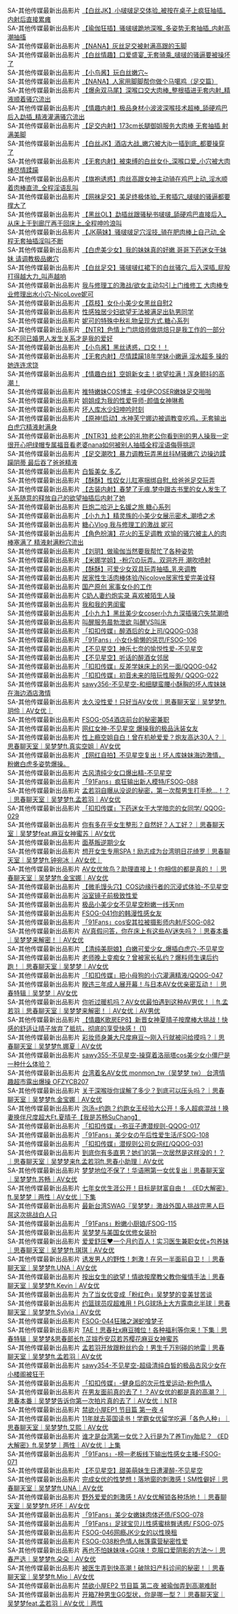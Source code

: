 SA-其他传媒最新出品影片     [【白丝JK】小啵啵足交体验_被按在桌子上疯狂抽插_内射后直接累瘫](http://sagj.me/videoDetail/754b11a8ac2e2510.html)     
SA-其他传媒最新出品影片     [【瑜伽狂插】骚啵啵跪地深喉_多姿势无套抽插_内射高潮抽搐](http://sagj.me/videoDetail/ae115e078c12fae3.html)     
SA-其他传媒最新出品影片     [【NANA】灰丝足交被射满高跟的玉脚](http://sagj.me/videoDetail/f0af839876595dbf.html)     
SA-其他传媒最新出品影片     [【白丝情趣】口爱盛宴_无套骑乘_啵啵的骚逼要被操坏了](http://sagj.me/videoDetail/a8640a256857d4bf.html)    
SA-其他传媒最新出品影片     [【小鸟酱】玩白丝嫩穴~](http://sagj.me/videoDetail/536e5f3f39ec81b8.html)                          
SA-其他传媒最新出品影片     [【NANA】人家用脚脚帮你做个马噶鸡（足交篇）](http://sagj.me/videoDetail/4dc589776ac0ffdf.html)                          
SA-其他传媒最新出品影片     [【爆肏双马尾】深喉口交大肉棒_整根插进无套内射_精液顺着骚穴流出](http://sagj.me/videoDetail/39b5fca7c1004b7c.html)                          
SA-其他传媒最新出品影片     [【情趣内射】极品身材小波波深喉技术超棒_舔硬鸡巴后入勐插_精液灌满骚穴流出](http://sagj.me/videoDetail/ec209de4595730ee.html)                          
SA-其他传媒最新出品影片     [【足交内射】173cm长腿御姐服务大肉棒 无套抽插 射满美脚](http://sagj.me/videoDetail/489a2ed66fc7b4d6.html)                          
SA-其他传媒最新出品影片     [【白丝JK】酒店大战_嫩穴被大jb一插到底_都要操穿了](http://sagj.me/videoDetail/9f4f2d08a3c13929.html)                          
SA-其他传媒最新出品影片     [【无套内射】被束缚的白丝女仆_深喉口爱_小穴被大肉棒尽情蹂躏](http://sagj.me/videoDetail/5161c44085e803ef.html)                          
SA-其他传媒最新出品影片     [【旗袍诱惑】肉丝高跟女神主动骑在鸡巴上动_淫水顺着肉棒直流_全程淫语乱叫](http://sagj.me/videoDetail/95e392bfbf3774f3.html)                          
SA-其他传媒最新出品影片     [【网袜足交】美足终极体验_无套插穴_啵啵的骚逼都要撑大了](http://sagj.me/videoDetail/3256aec816aecfdb.html)                          
SA-其他传媒最新出品影片     [【黑丝OL】勐插丝跟骚秘书啵啵_舔硬鸡巴直接后入_从床上干到廊厅再干回床上_全程呻吟浪叫](http://sagj.me/videoDetail/2eeaf0a9dfc88f31.html)                          
SA-其他传媒最新出品影片     [【JK萌妹】骚啵啵足穴淫技_骑在肥肉棒上自己动_全程无套抽插淫叫不断](http://sagj.me/videoDetail/66177e26f015906f.html)                          
SA-其他传媒最新出品影片     [【白虎美少女】我的妹妹真的好嫩 哥哥下药迷女干妹妹 请调教极品嫩穴](http://sagj.me/videoDetail/52b64efd8a25f933.html)                          
SA-其他传媒最新出品影片     [【白丝足交】骚啵啵红裙下的白丝骚穴_后入深插_屁股打得越大力_叫声越响](http://sagj.me/videoDetail/43f9acc3e1d93c2c.html)                          
SA-其他传媒最新出品影片     [我与修理工的激战/欲女主动勾引上门维修工 大肉棒专业修理出水小穴-NicoLove妮可](http://sagj.me/videoDetail/77218a89dfff5ef0.html)                          
SA-其他传媒最新出品影片     [【荔枝】女仆小美少女黑丝自慰2](http://sagj.me/videoDetail/b289aeb339aadb39.html)                          
SA-其他传媒最新出品影片     [性感独居少妇欲望无法被满足出轨男同学](http://sagj.me/videoDetail/625219457749e13e.html)                          
SA-其他传媒最新出品影片     [妮可的特殊中秋礼物呈现方式.糖心系列](http://sagj.me/videoDetail/3bc02d65e382cfda.html)                          
SA-其他传媒最新出品影片     [【NTR】色情上门烘焙师做烘焙只是我工作的一部分和不同已婚男人发生关系才是我的爱好](http://sagj.me/videoDetail/04516b598ac94f03.html)                          
SA-其他传媒最新出品影片     [【小鸟酱】黑丝诱惑，口交！！](http://sagj.me/videoDetail/d961aa7eea846034.html)                          
SA-其他传媒最新出品影片     [【无套内射】尽情蹂躏18年学妹小嫩逼 淫水超多 操的她连连求饶](http://sagj.me/videoDetail/87813d60829b97f9.html)                          
SA-其他传媒最新出品影片     [【情趣白丝】空姐新女主！欲望拉满！浑身颤抖的高潮！](http://sagj.me/videoDetail/869e14e01fa87bec.html)                          
SA-其他传媒最新出品影片     [推特嫩妹COS博主 卡哇伊COSER嫩妹足交啪啪](http://sagj.me/videoDetail/c33b47a0220bdfda.html)                          
SA-其他传媒最新出品影片     [姐姐成为我的性爱导师-颜值女神琳希](http://sagj.me/videoDetail/b76163b465a5813a.html)                          
SA-其他传媒最新出品影片     [坏人库水少妇呻吟时刻](http://sagj.me/videoDetail/5ebef195da0de875.html)                          
SA-其他传媒最新出品影片     [【原神!启动】水神芙宁娜边被调教变吃鸡，无套输出白虎穴精液射满身](http://sagj.me/videoDetail/1071922f46aa029a.html)                          
SA-其他传媒最新出品影片     [【NTR3】给老公的礼物老公你看到别的男人操我一定很开心吧绿帽专属福音看老婆nana如何被别人抽插全程淫语侮辱挑逗](http://sagj.me/videoDetail/f6ca134ae4fbdb69.html)                          
SA-其他传媒最新出品影片     [【足交潮吹】暴力调教玩弄黑丝抖M骚嫩穴 边操边蹂躏阴蒂 最后吞了爸爸精液](http://sagj.me/videoDetail/ed0466b57cca0c80.html)                          
SA-其他传媒最新出品影片     [白皙美女 多乙](http://sagj.me/videoDetail/ae9ecb495dd5b8bb.html)                          
SA-其他传媒最新出品影片     [【酥酥】性奴女儿肛塞捆绑自慰_给爸爸足交玩弄](【酥酥】性奴女儿肛塞捆绑自慰_给爸爸足交玩弄)                          
SA-其他传媒最新出品影片     [【古装内射】春梦了无痕.梦中跟古书里的女人发生了关系随意的释放自己的欲望抽插后内射了她](http://sagj.me/videoDetail/a02053df019dab6f.html)                          
SA-其他传媒最新出品影片     [巨炮二哈沪上名媛之旅 糖心系列](http://sagj.me/videoDetail/9f98484bfc03997a.html)                          
SA-其他传媒最新出品影片     [【小九九】精灵族的小美少女展示密术_潮喷之术](http://sagj.me/videoDetail/9c5d33c48700f503.html)                          
SA-其他传媒最新出品影片     [糖心Vlog 我与修理工的激战 妮可](http://sagj.me/videoDetail/5de0757d35b53f45.html)                          
SA-其他传媒最新出品影片     [【角色扮演】花火的玉足调教 欢愉的骚穴被主人的肉棒塞满了 精液射满粉穴流出](http://sagj.me/videoDetail/ea2ef8097f609490.html)                          
SA-其他传媒最新出品影片     [【刘玥】做瑜伽当然要我帮忙了各种姿势](http://sagj.me/videoDetail/970ff3ace221abe9.html)                          
SA-其他传媒最新出品影片     [【米娜学姐】-粉穴の玩弄。双洞齐开 潮吹喷射](http://sagj.me/videoDetail/5d1a7c7bd8aab866.html)                          
SA-其他传媒最新出品影片     [【酥酥】可爱少女双具玩弄抽插_乳夹调教](http://sagj.me/videoDetail/d87a954c01d59f90.html)                          
SA-其他传媒最新出品影片     [居家性生活肉棒体验/Nicolove居家性爱完美诠释](http://sagj.me/videoDetail/0d0f5785f23822dc.html)                          
SA-其他传媒最新出品影片     [国产原创 家事女仆的工作](http://sagj.me/videoDetail/be1ca68aa6dae030.html)                          
SA-其他传媒最新出品影片     [C奶人妻约炮实录 喜欢被陌生人操](http://sagj.me/videoDetail/edf08ba99055cb53.html)                          
SA-其他传媒最新出品影片     [我和我的男闺蜜](http://sagj.me/videoDetail/c9a46fa71c29e52f.html)                          
SA-其他传媒最新出品影片     [【小九九】黑丝美少女coser小九九深插骚穴失禁潮喷](http://sagj.me/videoDetail/9d6f45107c7da66e.html)                          
SA-其他传媒最新出品影片     [叫醒服务晨勃泄欲 叫醒VS叫床](http://sagj.me/videoDetail/1262669da0614259.html)                          
SA-其他传媒最新出品影片     [「扣扣传媒」醉酒后的女上司/QQOG-038](http://sagj.me/videoDetail/e05cab52c790f904.html)                          
SA-其他传媒最新出品影片     [「91Fans」小女仆偷懒的惩罚/FSOG-106](http://sagj.me/videoDetail/83190f3b772c34f0.html)                          
SA-其他传媒最新出品影片     [【不见星空】神乐七奈的愉悦性爱-不见星空](http://sagj.me/videoDetail/a867c9755e1e3e85.html)                          
SA-其他传媒最新出品影片     [【不见星空】听话的醉酒女邻居](http://sagj.me/videoDetail/ee46a719f0d236d4.html)                          
SA-其他传媒最新出品影片     [「扣扣传媒」反差学妹床上的另一面/QQOG-042](http://sagj.me/videoDetail/f8eb580fc1065763.html)                          
SA-其他传媒最新出品影片     [「扣扣传媒」初音未来的陪玩性服务/ QQOG-022](http://sagj.me/videoDetail/83bd5aba0d769b92.html)                          
SA-其他传媒最新出品影片     [sawy356-不见星空-和细腿蛮腰小酥胸的坏人库妹妹在海边酒店激情](http://sagj.me/videoDetail/8094aca689c71f7c.html)                          
SA-其他传媒最新出品影片     [太久没性爱！只好当AV女优｜思春聊天室｜吴梦梦ft.玥伶｜AV女优｜](http://sagj.me/videoDetail/78ac71bd08c22feb.html)                          
SA-其他传媒最新出品影片     [FSOG-054酒店前台的秘密兼职](http://sagj.me/videoDetail/c282ddd6f4b14950.html)                          
SA-其他传媒最新出品影片     [网红女神-不见星空 爆操我的极品泳装女友](http://sagj.me/videoDetail/5afe0caa6b455d46.html)                          
SA-其他传媒最新出品影片     [性上瘾空姐自白！曾在机舱爱爱？炮友高达30人？｜思春聊天室｜吴梦梦ft.真实空姐｜AV女优](http://sagj.me/videoDetail/48d59f537c82ff15.html)                          
SA-其他传媒最新出品影片     [【网红自拍】不见星空复出！坏人库妹妹海边激情，粉嫩白虎多姿势爆操。](http://sagj.me/videoDetail/39ee12d5848d3283.html)                          
SA-其他传媒最新出品影片     [古风清纯少女口爆出精-不见星空](http://sagj.me/videoDetail/328d039bd014a0d9.html)                          
SA-其他传媒最新出品影片     [「91Fans」疯狂输出新人模特/FSOG-088](http://sagj.me/videoDetail/2b28d5289b014ee6.html)                          
SA-其他传媒最新出品影片     [孟若羽自曝从没说的秘密，第一次帮男生打手枪…！？｜思春聊天室｜吴梦梦ft.孟若羽｜AV女优](http://sagj.me/videoDetail/210abd6263592edf.html)                          
SA-其他传媒最新出品影片     [「扣扣传媒」下药迷女干大学暗恋的女同学/ QQOG-029](http://sagj.me/videoDetail/141d36f8803f539e.html)                          
SA-其他传媒最新出品影片     [你有多在乎女生整形？自然好？人工好？｜思春聊天室｜吴梦梦feat.麻豆女神蜜苏｜AV女优](http://sagj.me/videoDetail/05c608ef7cf4cfbd.html)                          
SA-其他传媒最新出品影片     [面基叛逆期少女](http://sagj.me/videoDetail/d5ec45c8c5f0e129.html)                          
SA-其他传媒最新出品影片     [想开女生专用SPA！励志成为台湾明日花绮罗｜思春聊天室｜吴梦梦ft.钟宛冰｜AV女优｜](http://sagj.me/videoDetail/e9834b2ea8ff043f.html)                          
SA-其他传媒最新出品影片     [AV女优放鸟？助理直接上！你相信的都是真的！｜思春聊天室｜吴梦梦ft.金宝娜｜AV女优](http://sagj.me/videoDetail/9c84a221001154b2.html)                          
SA-其他传媒最新出品影片     [【微毛馒头穴】COS边缘行者的沉浸式体验-不见星空](http://sagj.me/videoDetail/bf33290688979bb5.html)                          
SA-其他传媒最新出品影片     [浴室镜子前极致性爱](http://sagj.me/videoDetail/bc764afaf79028ae.html)                          
SA-其他传媒最新出品影片     [极品小美少女不见星空粉嫩一线天nm](http://sagj.me/videoDetail/b4c2d08944b9827b.html)                          
SA-其他传媒最新出品影片     [FSOG-041你的韩漫性感女友](http://sagj.me/videoDetail/b4c0cbd090795083.html)                          
SA-其他传媒最新出品影片     [「91Fans」cos安其拉被摄影师内射/FSOG-082](http://sagj.me/videoDetail/ac13ab69ef9fec7c.html)                          
SA-其他传媒最新出品影片     [AV真假问答，你在床上有这些AV迷失吗？｜思春本番｜吴梦梦来解密！｜AV女优](http://sagj.me/videoDetail/813603826732ae88.html)                          
SA-其他传媒最新出品影片     [【清纯美厨娘】白嫩可爱少女_爆插白虎穴-不见星空](http://sagj.me/videoDetail/690c02fd08aa2068.html)                          
SA-其他传媒最新出品影片     [老师晚上变痴女？曾被家长私约？爆料师生课后约跑！｜思春聊天室｜吴梦梦｜AV女优](http://sagj.me/videoDetail/5fd091c3efaa0040.html)                          
SA-其他传媒最新出品影片     [「扣扣传媒」把小母狗的小穴灌满精液/QQOG-047](http://sagj.me/videoDetail/5a651e64a15bb268.html)                          
SA-其他传媒最新出品影片     [睽违三年成人展开幕！与日本AV女优亲密互动！｜思春特辑｜吴梦梦｜AV女优](http://sagj.me/videoDetail/3c1de96cc5a410d6.html)                          
SA-其他传媒最新出品影片     [你听过暖机吗？AV女优最怕遇到这种AV男优！｜ft.孟若羽｜思春聊天室｜吴梦梦来解密！｜AV女优｜AV男优](http://sagj.me/videoDetail/370b63344cf98dba.html)                          
SA-其他传媒最新出品影片     [【情趣K歌房EP8】新晋女神夏晴子按摩棒大挑战！快感的舒适让晴子放弃了抵抗，彻底的享受快感！ (1)](http://sagj.me/videoDetail/267b8d205e456c56.html)                          
SA-其他传媒最新出品影片     [彩妆师身兼大尺度麻豆～刚入行就被问给摸吗？｜思春聊天室｜吴梦梦ft.娜夏｜AV女优](http://sagj.me/videoDetail/09058e5700a7ce04.html)                          
SA-其他传媒最新出品影片     [sawy355-不见星空-操穿着洛丽塔cos美少女小僵尸是一种什么体验？](http://sagj.me/videoDetail/f3eabcc075e412f9.html)                          
SA-其他传媒最新出品影片     [台湾着名AV女优 monmon_tw（吴梦梦 tw） 台湾情趣超市露出爆操 OFZYCB207](http://sagj.me/videoDetail/4b03c34aa3f1b6ca.html)                          
SA-其他传媒最新出品影片     [关于深喉咙你误解了多少？到底可以压头吗？｜思春聊天室｜吴梦梦ft.金宝娜｜AV女优](http://sagj.me/videoDetail/4433fe7e7c5c8990.html)                          
SA-其他传媒最新出品影片     [泡汤=约跑？约跑女王经验大公开！多人超疯混战！换妻换伴尺度超大Ft.夏晴子【我是苏畅SuChang】](http://sagj.me/videoDetail/3e2fe59673d4a205.html)                          
SA-其他传媒最新出品影片     [「扣扣传媒」-弥豆子遭潜规则-QQOG-017](http://sagj.me/videoDetail/9377b7c93447a5eb.html)                          
SA-其他传媒最新出品影片     [「91Fans」美少女の午后性爱生活/FSOG-108](http://sagj.me/videoDetail/8cffa81a65e0c6ee.html)                          
SA-其他传媒最新出品影片     [「扣扣传媒」潜规则公司女网红/QQOG-031](http://sagj.me/videoDetail/4ec9317e1137c452.html)                          
SA-其他传媒最新出品影片     [到底你有多直男？她们的第一次居然是这样没的！？｜思春聊天室｜吴梦梦来ft.孟若羽ft.思春小助理｜AV女优](http://sagj.me/videoDetail/703dfaeb89dd2427.html)                          
SA-其他传媒最新出品影片     [梦梦地位不保了！华语圈第一女优复出｜思春聊天室｜吴梦梦ft.苏畅｜AV女优​⁠​⁠](http://sagj.me/videoDetail/0f67724007a61240.html)                          
SA-其他传媒最新出品影片     [七年女优生涯公开！目标是财富自由！ 《ED大解密》ft.吴梦梦｜两性｜AV女优｜下集](http://sagj.me/videoDetail/080553ebc66e5d6a.html)                          
SA-其他传媒最新出品影片     [最新台湾SWAG『吴梦梦』激战外国人挑战完黑人巨屌这次挑战白人只](http://sagj.me/videoDetail/01ee653c8892dc70.html)                          
SA-其他传媒最新出品影片     [「91Fans」粉嫩小厨娘/FSOG-115](http://sagj.me/videoDetail/f48e88918c80640a.html)                          
SA-其他传媒最新出品影片     [吴梦梦与美国女优修女装扮](http://sagj.me/videoDetail/f0f62003ce382ec9.html)                          
SA-其他传媒最新出品影片     [爱爱舒压❤️一个月约百人！实习医生兼职女优+包养妹｜思春聊天室｜吴梦梦ft.琪琪｜AV女优](http://sagj.me/videoDetail/e49f1ef9c23299a9.html)                          
SA-其他传媒最新出品影片     [诱发男人的野性！刺激！在另一半面前自卫！｜思春聊天室｜吴梦梦ft.UNA｜AV女优](http://sagj.me/videoDetail/a1d45d455af3693f.html)                          
SA-其他传媒最新出品影片     [按出女生的欲望！情欲按摩教父教你催情手法｜思春聊天室｜吴梦梦ft.Kevin｜AV女优](http://sagj.me/videoDetail/98a8197ddddd3bef.html)                          
SA-其他传媒最新出品影片     [为了当女优变成「粉红色」吴梦梦的变美甘苦谈](http://sagj.me/videoDetail/962cd16c5fc1552c.html)                          
SA-其他传媒最新出品影片     [约篮球员叹超难用！PLG球场上大方露南北半球｜思春聊天室｜吴梦梦ft.Sylvia｜AV女优](http://sagj.me/videoDetail/9507dbc7b742ef9f.html)                          
SA-其他传媒最新出品影片     [FSOG-044狂赌之渊蛇喰梦子](http://sagj.me/videoDetail/939c6a3f872b30bb.html)                          
SA-其他传媒最新出品影片     [TAE！思春社x麻豆摊位！各种福利等你来！下集｜思春特辑｜吴梦梦&思春部长ft.芷媗乔安苡若苏樱花麻豆女神蜜苏](http://sagj.me/videoDetail/b1660a955c83d5f3.html)                          
SA-其他传媒最新出品影片     [孟若羽开放跟粉丝约会！男生千万别碰的地雷｜思春聊天室｜吴梦梦ft.孟若羽｜AV女优](http://sagj.me/videoDetail/abd505af771387ac.html)                          
SA-其他传媒最新出品影片     [sawy354-不见星空-超级清纯白皙的极品古风少女在小楼阁被狂干](http://sagj.me/videoDetail/ab8681f6c3f75c0e.html)                          
SA-其他传媒最新出品影片     [「扣扣传媒」-健身后的次元性爱运动-粉色情人](http://sagj.me/videoDetail/cf8cc322b1dc7962.html)                          
SA-其他传媒最新出品影片     [在男友面前真的去了！？AV女优的都是真的高潮？｜思春本番｜吴梦梦告诉你第一次拍片真的去了｜AV女优｜NTR](http://sagj.me/videoDetail/7f6a04cd8bbb559e.html)                          
SA-其他传媒最新出品影片     [禁欲小屋EP1 节目篇 第一夜 4](http://sagj.me/videoDetail/2594b8e7fc17a434.html)                          
SA-其他传媒最新出品影片     [11年就去英国读书！学霸女优留学吃遍「各色人种」｜思春聊天室｜吴梦梦ft.艾熙｜AV女优](http://sagj.me/videoDetail/247c5c44ea5111ee.html)                          
SA-其他传媒最新出品影片     [谁才是台湾第一女优？入行是为了养Tiny胎尼？ 《ED大解密》ft.吴梦梦｜两性｜AV女优｜上集](http://sagj.me/videoDetail/0ff9452f4a4729e7.html)                          
SA-其他传媒最新出品影片     [「91Fans」-榜一老板线下输出性感女主播-FSOG-071](http://sagj.me/videoDetail/096971e3a34b9dd4.html)                          
SA-其他传媒最新出品影片     [【不见星空】甜美萌妹生日遭灌醉-不见星空](http://sagj.me/videoDetail/e91bbba69ae9e346.html)                          
SA-其他传媒最新出品影片     [完成女优的性梦想！落地窗的刺激感！SM性僻好｜思春聊天室｜吴梦梦ft.UNA｜AV女优](http://sagj.me/videoDetail/d9a0da9102976cfa.html)                          
SA-其他传媒最新出品影片     [野外爱爱的刺激感！AV女优解锁各种场地！｜思春聊天室｜吴梦梦ft.坏坏｜AV女优](http://sagj.me/videoDetail/d4ba759cd298d1ee.html)                          
SA-其他传媒最新出品影片     [「91Fans」美少女嫩妹肉体还债/FSOG-078](http://sagj.me/videoDetail/c985ce8ae2cffa4e.html)                          
SA-其他传媒最新出品影片     [「91Fans」足球宝贝儿性感蜜桃臀诱惑/ FSOG-075](http://sagj.me/videoDetail/fea055d69e3fede6.html)                          
SA-其他传媒最新出品影片     [FSOG-046网瘾JK少女的以性换租](http://sagj.me/videoDetail/6992998813ae4ec2.html)                          
SA-其他传媒最新出品影片     [FSOG-038粉色情人帐篷露营秘密性爱](http://sagj.me/videoDetail/54122a99233263bc.html)                          
SA-其他传媒最新出品影片     [再也不怕妹妹味+GG味！克服口爱阴影的方法～｜思春严选｜吴梦梦ft.朵朵｜AV女优](http://sagj.me/videoDetail/9e27092cb6914013.html)                          
SA-其他传媒最新出品影片     [被医生弄到快高潮！破除妇产科诊间的秘密！｜思春聊天室｜吴梦梦ft.Mio｜AV女优](http://sagj.me/videoDetail/4ce87cbc9260b1fa.html)                          
SA-其他传媒最新出品影片     [禁欲小屋EP2 节目篇 第二夜 被瑜伽弄到高潮难耐](http://sagj.me/videoDetail/22447e7d652daee9.html)                          
SA-其他传媒最新出品影片     [开箱7种男生GG型状，你是哪一型？｜思春聊天室｜吴梦梦feat.孟若羽｜AV女优｜两性](http://sagj.me/videoDetail/18befac063fb7cc1.html)                          
